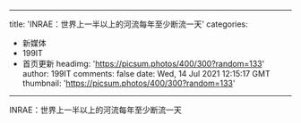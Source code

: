 
---
title: 'INRAE：世界上一半以上的河流每年至少断流一天'
categories: 
 - 新媒体
 - 199IT
 - 首页更新
headimg: 'https://picsum.photos/400/300?random=133'
author: 199IT
comments: false
date: Wed, 14 Jul 2021 12:15:17 GMT
thumbnail: 'https://picsum.photos/400/300?random=133'
---

<div>   
INRAE：世界上一半以上的河流每年至少断流一天  
</div>
            